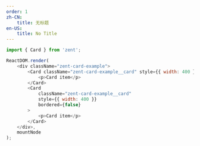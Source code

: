 ```yaml
---
order: 1
zh-CN:
	title: 无标题
en-US:
	title: No Title
---
```


```js
import { Card } from 'zent';

ReactDOM.render(
	<div className="zent-card-example">
		<Card className="zent-card-example__card" style={{ width: 400 }}>
			<p>Card item</p>
		</Card>
		<Card
			className="zent-card-example__card"
			style={{ width: 400 }}
			bordered={false}
		>
			<p>Card item</p>
		</Card>
	</div>,
	mountNode
);
```

<style>
	.zent-card-example {
		padding: 20px;
		background: #f7f7f7;
	}
	.zent-card-example--flex {
		display: flex;
	}
	.zent-card-example__card {
		margin-bottom: 16px;
		margin-right: 16px;
	}
</style>
